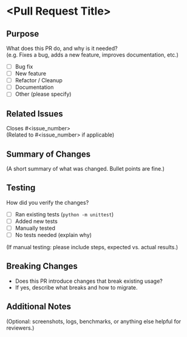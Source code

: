# \<Pull Request Title>

## Purpose
What does this PR do, and why is it needed?  
(e.g. Fixes a bug, adds a new feature, improves documentation, etc.)

- [ ] Bug fix  
- [ ] New feature  
- [ ] Refactor / Cleanup  
- [ ] Documentation  
- [ ] Other (please specify)  

## Related Issues
Closes #\<issue_number>  
(Related to #\<issue_number> if applicable)

## Summary of Changes
(A short summary of what was changed. Bullet points are fine.)

## Testing
How did you verify the changes?  
- [ ] Ran existing tests (`python -m unittest`)  
- [ ] Added new tests  
- [ ] Manually tested  
- [ ] No tests needed (explain why)  

(If manual testing: please include steps, expected vs. actual results.)

## Breaking Changes
- Does this PR introduce changes that break existing usage?  
- If yes, describe what breaks and how to migrate.

## Additional Notes
(Optional: screenshots, logs, benchmarks, or anything else helpful for reviewers.)
